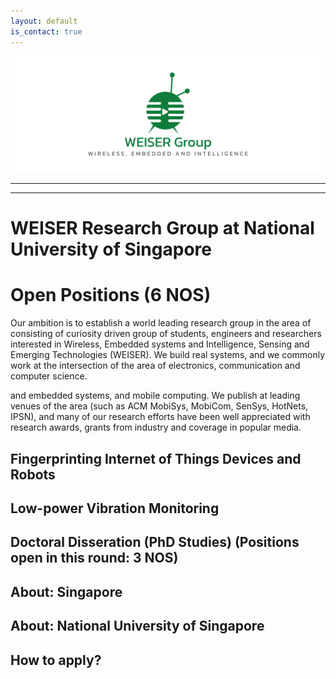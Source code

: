 ```yaml
---
layout: default
is_contact: true
---
```

![Image for the course](banner.png)  

----
****

# WEISER Research Group at National University of Singapore
# Open Positions (6 NOS)  

Our ambition is to establish a world leading research group in the area of consisting of curiosity driven group of students, engineers and researchers interested in Wireless, Embedded systems and Intelligence, Sensing and Emerging Technologies (WEISER). We build real systems, and we commonly work at the intersection of the area of electronics, communication and computer science.


and embedded systems, and mobile computing. We publish at leading venues of the area (such as ACM MobiSys, MobiCom, SenSys, HotNets, IPSN), and many of our research efforts have been well appreciated with research awards, grants from industry and coverage in popular media. 


## Fingerprinting Internet of Things Devices and Robots


## Low-power Vibration Monitoring


## Doctoral Disseration (PhD Studies) (Positions open in this round: 3 NOS)


## About: Singapore

## About: National University of Singapore

## How to apply?

